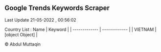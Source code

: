 

## Google Trends Keywords Scraper 
 
Last Update 21-05-2022 , 00:56:02

Country List :
 Name  | Keyword |
| ------------- | ------------- |
| VIETNAM | [object Object] |



© Abdul Muttaqin 
